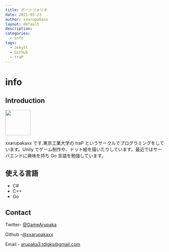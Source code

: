 ```yaml
---
title: ポートフォリオ
date: 2021-05-23
author: xxarupakaxx
layout: default
description:
categories:
  - info
tags:
  - Jekyll
  - Github
  - traP
---
```


# info

## Introduction
<img src=https://user-images.githubusercontent.com/67729473/120451954-d50bd800-c3cc-11eb-92dd-84e20cbd323c.png width=80>

xxarupakaxx です.東京工業大学の traP というサークルでプログラミングをしています。Unity でゲーム制作や、ドット絵を描いたりしています。最近ではサーバエンドに興味を持ち Go 言語を勉強しています。

## 使える言語

- C#
- C++
- Go

## Contact

Twitter- [@GameArupaka](https://twitter.com/GameArupaka)

Github -[@xxarupakaxx](https://github.com/xxarupakaxx)

Email - arupaka3.tdigks@gmail.com
